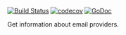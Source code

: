 [![Build Status](https://travis-ci.com/Teamwork/mailprovider.svg?branch=master)](https://travis-ci.com/Teamwork/mailprovider)
[![codecov](https://codecov.io/gh/Teamwork/mailprovider/branch/master/graph/badge.svg)](https://codecov.io/gh/Teamwork/mailprovider)
[![GoDoc](https://godoc.org/github.com/Teamwork/mailprovider?status.svg)](https://godoc.org/github.com/Teamwork/mailprovider)

Get information about email providers.
